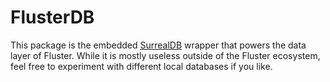# FlusterDB

This package is the embedded [SurrealDB](https://surrealdb.com/docs/surrealdb/introduction/start) wrapper that powers the data layer of Fluster. While it is mostly useless outside of the Fluster ecosystem, feel free to experiment with different local databases if you like.
